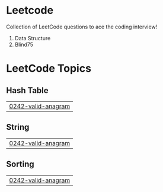 # Leetcode
Collection of LeetCode questions to ace the coding interview! 
1. Data Structure
2. Blind75

<!---LeetCode Topics Start-->
# LeetCode Topics
## Hash Table
|  |
| ------- |
| [0242-valid-anagram](https://github.com/akshaya13/Leetcode/tree/master/0242-valid-anagram) |
## String
|  |
| ------- |
| [0242-valid-anagram](https://github.com/akshaya13/Leetcode/tree/master/0242-valid-anagram) |
## Sorting
|  |
| ------- |
| [0242-valid-anagram](https://github.com/akshaya13/Leetcode/tree/master/0242-valid-anagram) |
<!---LeetCode Topics End-->